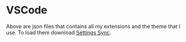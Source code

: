# VSCode

Above are json files that contains all my extensions and the theme that I use. To load them download [Settings Sync](https://marketplace.visualstudio.com/items?itemName=Shan.code-settings-sync).
